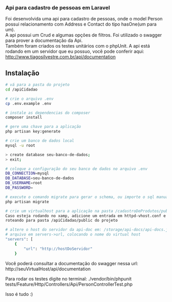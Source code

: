 ### Api para cadastro de pessoas em Laravel

Foi desenvolvida uma api para cadastro de pessoas, onde o model Person possui relacionamento 
com Address e Contact do tipo hasOne(um para um). <br/>
A api possui um Crud e algumas opções de filtros. Foi utilizado o swagger para prover a documentação da Api.<br/> 
Também foram criados os testes unitários com o phpUnit. A api está rodando em um servidor que eu possuo, você pode conferir aqui:
http://www.tiagosilvestre.com.br/api/documentation


## Instalação

```bash
# vá para a pasta do projeto
cd /apiCidadao

# crie o arquivo .env
cp .env.example .env

# instale as dependencias do composer
composer install

# gere uma chave para a aplicação
php artisan key:generate

# crie um banco de dados local
mysql -u root

> create database seu-banco-de-dados;
> exit;

# coloque a configuração do seu banco de dados no arquivo .env
DB_CONNECTION=mysql
DB_DATABASE=seu-banco-de-dados
DB_USERNAME=root
DB_PASSWORD=

# execute o comando migrate para gerar o schema, ou importe o sql manualmente
php artisan migrate

# crie um virtualhost para a aplicação na pasta /cadastroDeProdutos/public
Caso esteja rodando no xamp, adicione um entrada em httpd-vhost.conf e no arquivo hosts,
roteando para pasta /apiCidadao/public do projeto

# altere o host do servidor da api-doc em: /storage/api-docs/api-docs.json, no começo do
# arquivo em servers->url, colocando o nome do virtual host
"servers": [
    {
        "url": "http://hostDoServidor"
    }
```
Você poderá consultar a documentação do swagger nessa url: http://seuVirtualHost/api/documentation

Para rodar os testes digite no terminal: ./vendor/bin/phpunit tests/Feature/Http/Controllers/Api/PersonControllerTest.php

Isso é tudo :)
